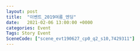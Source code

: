 ```yaml
---
layout: post
title:  "이벤트_2019여름_엔딩"
date:   2021-02-06 13:00:00 +0000
categories: Event
Tags: Story Event
SceneCode: ["scene_evt190627_cp0_q2_s10,7429311"]
---
```

